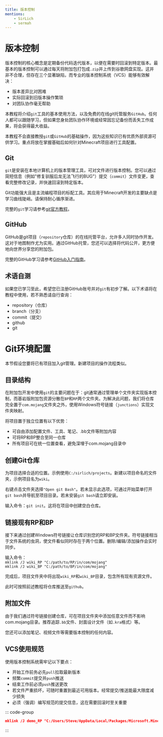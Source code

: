 ```yaml
---
title: 版本控制
mentions:
    - SirLich
    - sermah
---
```


# 版本控制

<!--@include: @/wiki/bedrock-wiki-mirror.md-->

版本控制的核心概念是定期备份代码迭代版本，以便在需要时回滚到特定版本。最基本的版本控制可以通过每天将附加包打包成`.zip`并上传到谷歌网盘实现。这并非不合理，但存在三个显著缺陷，而专业的版本控制系统（VCS）能够有效解决：

- 版本差异比对困难
- 实际回滚到旧版本操作繁琐
- 对团队协作毫无帮助

本教程将介绍`git`工具的基本使用方法，以及免费的在线git托管服务`GitHub`。任何人都可以跟随学习，但如果您身处团队协作环境或经常因忘记备份而丢失工作成果，将会获得最大收益。

本教程不会直接教授`git`或`GitHub`的基础操作，因为这些知识已有优质外部资源可供学习。重点将放在掌握基础后如何针对Minecraft项目进行工具配置。

## Git

`git`是安装在本地计算机上的版本管理工具，可对文件进行版本控制。您可以通过简短信息（例如"修复驯服后龙无法飞行的BUG"）提交（`commit`）文件变更，查看完整修改记录，并快速回滚到特定版本。

Git功能强大且是主流编程项目的标配工具。其应用于Minecraft开发的主要缺点是学习曲线陡峭。请保持耐心循序渐进。

完整的`git`学习请参考[git官方教程](https://www.atlassian.com/git/tutorials/what-is-git)。

## GitHub

GitHub是git项目（`repository`仓库）的在线托管平台，允许多人同时协作开发。这对于地图制作尤为实用。通过GitHub托管，您还可以选择将代码公开，更方便地向世界分享您的附加包。

完整的GitHub学习请参考[GitHub入门指南](https://guides.github.com/activities/hello-world/)。

## 术语自测

如果您已学习至此，希望您已注册GitHub账号并对`git`有初步了解。以下术语将在教程中使用，若不熟悉请自行查询：

- repository（仓库）
- branch（分支）
- commit（提交）
- github
- git

# Git环境配置

本节假设您要将已有项目加入git管理。新建项目的操作流程类似。

## 目录结构

在附加包开发中使用`git`的主要问题在于：git通常通过管理单个文件夹实现版本控制，而基岩版附加包资源分散在`BP`和`RP`两个文件夹。为解决此问题，我们将仓库完全置于`com.mojang`文件夹之外，使用Windows符号链接（`junctions`）实现文件夹映射。

将项目置于独立位置有以下优势：

- 可自由添加配置文件、工具、笔记、.bb文件等附加内容
- 可将RP和BP整合至同一仓库
- 所有项目可在统一位置查看，避免深埋于com.mojang目录中

## 创建Git仓库

为项目选择合适的位置。示例使用`C:/sirlich/projects`。新建以项目命名的文件夹，示例项目名为`wiki`。

右键点击文件夹选择`"Open git Bash"`。若未显示此选项，可通过开始菜单打开`git bash`并导航至项目目录。若未安装`git bash`请立即安装。

输入命令：`git init`。这将在项目中创建空白仓库。

## 链接现有RP和BP

接下来通过创建Windows符号链接让仓库识别您的RP和BP文件夹。符号链接相当于文件系统的虫洞，使文件看似同时存在于两个位置。删除/编辑/添加操作会实时同步。

输入命令：  
`mklink /J wiki_RP "C:/path/to/RP/in/com/mojang"`  
`mklink /J wiki_BP "C:/path/to/BP/in/com/mojang"`

完成后，项目文件夹中将出现`wiki_RP`和`wiki_BP`目录，包含所有现有资源文件。

此时可按照前述教程将仓库推送至`github`。

## 附加文件

由于我们通过符号链接创建仓库，可在项目文件夹中添加任意文件而不影响com.mojang目录。推荐追踪`.bb`文件、封面设计文件（如`.kra`格式）等。

您还可以添加笔记、视频文件等需要版本控制的任何内容。

## VCS使用规范

使用版本控制系统需牢记以下要点：

- 开始工作前务必先`pull`拉取最新版本
- 频繁`commit`提交并`push`推送
- 结束工作前必须`push`推送更改
- 若文件严重损坏，可随时重置到最近可用版本。经常提交/推送能最大限度减少损失
- 必须（强调）编写规范的提交信息，这在需要回滚时至关重要

::: code-group
```json [示例符号链接]
mklink /J demo_RP "C:/Users/Steve/AppData/Local/Packages/Microsoft.MinecraftUWP_8wekyb3d8bbwe/LocalState/games/com.mojang/development_resource_packs/demoRP"
``` 
:::